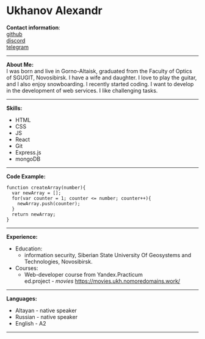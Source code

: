# **Ukhanov Alexandr**  

**Contact information**:  
[github](https://github.com/Ukhanov-Alexandr)  
[discord](https://discord.com/users/aa_ukh/)  
[telegram](https://t.me/aa_ukh)  
___
**About Me:**  
I was born and live in Gorno-Altaisk, graduated from the Faculty of Optics of SGUGIT, Novosibirsk. I have a wife and daughter. I love to play the guitar, and I also enjoy snowboarding. I recently started coding. I want to develop in the development of web services. I like challenging tasks.
___
**Skills:**
- HTML  
- CSS  
- JS  
- React  
- Git  
- Express.js  
- mongoDB  
___

**Code Example:**  
~~~
function createArray(number){
  var newArray = [];
  for(var counter = 1; counter <= number; counter++){
    newArray.push(counter);
  }
  return newArray;
}
~~~
___
**Experience:**  
* Education:  
  * information security, Siberian State University Of Geosystems and Technologies, Novosibirsk.
* Courses:
  *  Web-developer course from Yandex.Practicum  
ed.project - *movies* https://movies.ukh.nomoredomains.work/  
___

**Languages:**  
- Altayan - native speaker  
- Russian - native speaker  
- English - A2
___